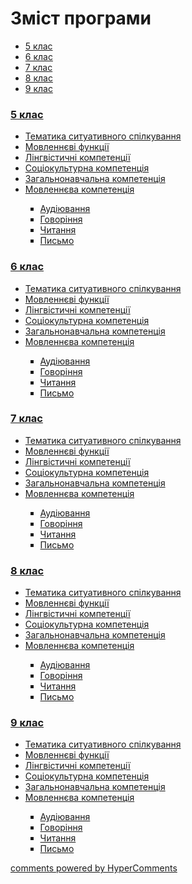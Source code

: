 <div id="hypercomments_widget" class="js-hypercomments-widget invisible"></div>

# Зміст програми

<div>
  <!-- Nav tabs -->
  <ul class="nav nav-tabs" role="tablist">
    <li role="presentation" class="active"><a href="#home" aria-controls="home" role="tab" data-toggle="tab">5 клас</a></li>
    <li role="presentation"><a href="#menu1" aria-controls="menu1" role="tab" data-toggle="tab">6 клас</a></li>
    <li role="presentation"><a href="#menu2" aria-controls="menu2" role="tab" data-toggle="tab">7 клас</a></li>
    <li role="presentation"><a href="#menu3" aria-controls="menu3" role="tab" data-toggle="tab">8 клас</a></li>
    <li role="presentation"><a href="#menu4" aria-controls="menu4" role="tab" data-toggle="tab">9 клас</a></li>
  </ul>
  <!-- Tab panes -->
  <div class="tab-content">
    <div role="tabpanel" class="tab-pane active" id="home"><h3><a href="https://englishmongeneral59.ed-era.com/1/5_klas.html">5 клас</a></h3>
<ul type="disc">
<li><a href="https://englishmongeneral59.ed-era.com/1/tematika_spilkuvannya.html">Тематика ситуативного спілкування</a></li>
<li><a href="https://englishmongeneral59.ed-era.com/1/movlennyevi_funkciyi.html">Мовленнєві функції</a></li>
<li><a href="https://englishmongeneral59.ed-era.com/1/lyngvystykhna_kompetenzia.html">Лінгвістичні компетенції</a></li>
<li><a href="https://englishmongeneral59.ed-era.com/1/soziokulturna_kompetenzia.html">Соціокультурна компетенція</a></li>
<li><a href="https://englishmongeneral59.ed-era.com/1/zagalnonavchalna_kompetenzya.html">Загальнонавчальна компетенція</a></li>
<li><a href="https://englishmongeneral59.ed-era.com/1/na_kynec_5_klasu_uchny_povunny_vmyty.html">Мовленнєва компетенція</a></li>
<ul type="square">
<li><a href="https://englishmongeneral59.ed-era.com/1/audiyuvannya.html">Аудіювання</a></li>
<li><a href="https://englishmongeneral59.ed-era.com/1/govorinnya.html">Говоріння</a></li>
<li><a href="https://englishmongeneral59.ed-era.com/1/chitannya.html">Читання</a></li>
<li><a href="https://englishmongeneral59.ed-era.com/1/pysmo.html">Письмо</a></li>
</ul>
</ul>
</div>
<div role="tabpanel" class="tab-pane" id="menu1"><h3><a href="https://englishmongeneral59.ed-era.com/2/6_klas.html">6 клас</a></h3>
<ul type="disc">
<li><a href="https://englishmongeneral59.ed-era.com/2/tematika_spilkuvannya.html">Тематика ситуативного спілкування</a></li>
<li><a href="https://englishmongeneral59.ed-era.com/2/movlennyevi_funkciyi.html">Мовленнєві функції</a></li>
<li><a href="https://englishmongeneral59.ed-era.com/2/lyngvystykhna_kompetenzia.html">Лінгвістичні компетенції</a></li>
<li><a href="https://englishmongeneral59.ed-era.com/2/soziokulturna_kompetenzia.html">Соціокультурна компетенція</a></li>
<li><a href="https://englishmongeneral59.ed-era.com/2/zagalnonavchalna_kompetenzya.html">Загальнонавчальна компетенція</a></li>
<li><a href="https://englishmongeneral59.ed-era.com/2/na_kynec_6_klasu_uchny_povunny_vmyty.html">Мовленнєва компетенція</a></li>
<ul type="square">
<li><a href="https://englishmongeneral59.ed-era.com/2/audiyuvannya.html">Аудіювання</a></li>
<li><a href="https://englishmongeneral59.ed-era.com/2/govorinnya.html">Говоріння</a></li>
<li><a href="https://englishmongeneral59.ed-era.com/2/chitannya.html">Читання</a></li>
<li><a href="https://englishmongeneral59.ed-era.com/2/pysmo.html">Письмо</a></li>
</ul>
</ul>
</div>
<div role="tabpanel" class="tab-pane" id="menu2"><h3><a href="https://englishmongeneral59.ed-era.com/3/7_klas.html">7 клас</a></h3>
<ul type="disc">
<li><a href="https://englishmongeneral59.ed-era.com/3/tematika_spilkuvannya.html">Тематика ситуативного спілкування</a></li>
<li><a href="https://englishmongeneral59.ed-era.com/3/movlennyevi_funkciyi.html">Мовленнєві функції</a></li>
<li><a href="https://englishmongeneral59.ed-era.com/3/lyngvystykhna_kompetenzia.html">Лінгвістичні компетенції</a></li>
<li><a href="https://englishmongeneral59.ed-era.com/3/soziokulturna_kompetenzia.html">Соціокультурна компетенція</a></li>
<li><a href="https://englishmongeneral59.ed-era.com/3/zagalnonavchalna_kompetenzya.html">Загальнонавчальна компетенція</a></li>
<li><a href="https://englishmongeneral59.ed-era.com/3/na_kynec_7_klasu_uchny_povunny_vmyty.html">Мовленнєва компетенція</a></li>
<ul type="square">
<li><a href="https://englishmongeneral59.ed-era.com/3/audiyuvannya.html">Аудіювання</a></li>
<li><a href="https://englishmongeneral59.ed-era.com/3/govorinnya.html">Говоріння</a></li>
<li><a href="https://englishmongeneral59.ed-era.com/3/chitannya.html">Читання</a></li>
<li><a href="https://englishmongeneral59.ed-era.com/3/pysmo.html">Письмо</a></li>
</ul>
</ul>
</div>
<div role="tabpanel" class="tab-pane" id="menu3"><h3><a href="https://englishmongeneral59.ed-era.com/4/8_klas.html">8 клас</a></h3>
<ul type="disc">
<li><a href="https://englishmongeneral59.ed-era.com/4/tematika_spilkuvannya.html">Тематика ситуативного спілкування</a></li>
<li><a href="https://englishmongeneral59.ed-era.com/4/movlennyevi_funkciyi.html">Мовленнєві функції</a></li>
<li><a href="https://englishmongeneral59.ed-era.com/4/lyngvystykhna_kompetenzia.html">Лінгвістичні компетенції</a></li>
<li><a href="https://englishmongeneral59.ed-era.com/4/soziokulturna_kompetenzia.html">Соціокультурна компетенція</a></li>
<li><a href="https://englishmongeneral59.ed-era.com/4/zagalnonavchalna_kompetenzya.html">Загальнонавчальна компетенція</a></li>
<li><a href="https://englishmongeneral59.ed-era.com/4/na_kynec_8_klasu_uchny_povunny_vmyty.html">Мовленнєва компетенція</a></li>
<ul type="square">
<li><a href="https://englishmongeneral59.ed-era.com/4/audiyuvannya.html">Аудіювання</a></li>
<li><a href="https://englishmongeneral59.ed-era.com/4/govorinnya.html">Говоріння</a></li>
<li><a href="https://englishmongeneral59.ed-era.com/4/chitannya.html">Читання</a></li>
<li><a href="https://englishmongeneral59.ed-era.com/4/pysmo.html">Письмо</a></li>
</ul>
</ul>
</div>
<div role="tabpanel" class="tab-pane" id="menu4"><h3><a href="https://englishmongeneral59.ed-era.com/5/9_klas.html">9 клас</a></h3>
<ul type="disc">
<li><a href="https://englishmongeneral59.ed-era.com/5/tematika_spilkuvannya.html">Тематика ситуативного спілкування</a></li>
<li><a href="https://englishmongeneral59.ed-era.com/5/movlennyevi_funkciyi.html">Мовленнєві функції</a></li>
<li><a href="https://englishmongeneral59.ed-era.com/5/lyngvystykhna_kompetenzia.html">Лінгвістичні компетенції</a></li>
<li><a href="https://englishmongeneral59.ed-era.com/5/soziokulturna_kompetenzia.html">Соціокультурна компетенція</a></li>
<li><a href="https://englishmongeneral59.ed-era.com/5/zagalnonavchalna_kompetenzya.html">Загальнонавчальна компетенція</a></li>
<li><a href="https://englishmongeneral59.ed-era.com/5/na_kynec_9_klasu_uchny_povunny_vmyty.html">Мовленнєва компетенція</a></li>
<ul type="square">
<li><a href="https://englishmongeneral59.ed-era.com/5/audiyuvannya.html">Аудіювання</a></li>
<li><a href="https://englishmongeneral59.ed-era.com/5/govorinnya.html">Говоріння</a></li>
<li><a href="https://englishmongeneral59.ed-era.com/5/chitannya.html">Читання</a></li>
<li><a href="https://englishmongeneral59.ed-era.com/5/pysmo.html">Письмо</a></li>
</ul>
</ul>
</div>
</div>
</div>


<div class="js-hypercomments-container">
<a href="http://hypercomments.com" class="hc-link" title="comments widget">comments powered by HyperComments</a>
</div>